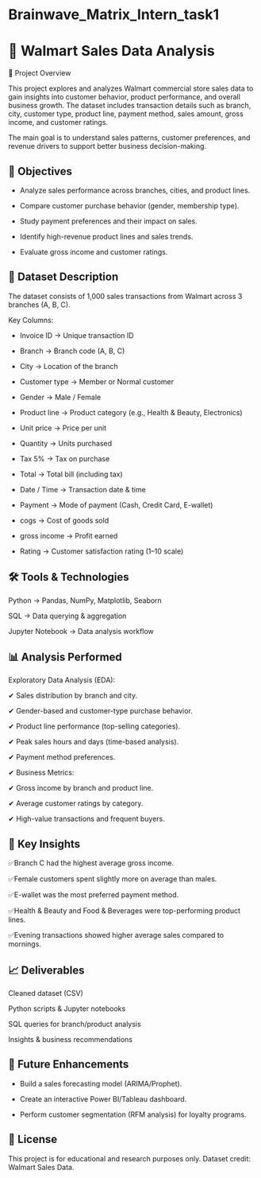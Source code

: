 # Brainwave_Matrix_Intern_task1
# 🛒 Walmart Sales Data Analysis
📌 Project Overview

This project explores and analyzes Walmart commercial store sales data to gain insights into customer behavior, product performance, and overall business growth. The dataset includes transaction details such as branch, city, customer type, product line, payment method, sales amount, gross income, and customer ratings.

The main goal is to understand sales patterns, customer preferences, and revenue drivers to support better business decision-making.

## 🎯 Objectives

- Analyze sales performance across branches, cities, and product lines.

- Compare customer purchase behavior (gender, membership type).

- Study payment preferences and their impact on sales.

- Identify high-revenue product lines and sales trends.

- Evaluate gross income and customer ratings.

## 📂 Dataset Description

The dataset consists of 1,000 sales transactions from Walmart across 3 branches (A, B, C).

Key Columns:

- Invoice ID → Unique transaction ID

- Branch → Branch code (A, B, C)

- City → Location of the branch

- Customer type → Member or Normal customer

- Gender → Male / Female

- Product line → Product category (e.g., Health & Beauty, Electronics)

- Unit price → Price per unit

- Quantity → Units purchased

- Tax 5% → Tax on purchase

- Total → Total bill (including tax)

- Date / Time → Transaction date & time

- Payment → Mode of payment (Cash, Credit Card, E-wallet)

- cogs → Cost of goods sold

- gross income → Profit earned

- Rating → Customer satisfaction rating (1–10 scale)

## 🛠 Tools & Technologies

Python → Pandas, NumPy, Matplotlib, Seaborn

SQL → Data querying & aggregation

Jupyter Notebook → Data analysis workflow

## 📊 Analysis Performed

Exploratory Data Analysis (EDA):

✔ Sales distribution by branch and city.

✔ Gender-based and customer-type purchase behavior.

✔ Product line performance (top-selling categories).

✔ Peak sales hours and days (time-based analysis).

✔ Payment method preferences.

✔ Business Metrics:

✔ Gross income by branch and product line.

✔ Average customer ratings by category.

✔ High-value transactions and frequent buyers.


## 📌 Key Insights

✅Branch C had the highest average gross income.

✅Female customers spent slightly more on average than males.

✅E-wallet was the most preferred payment method.

✅Health & Beauty and Food & Beverages were top-performing product lines.

✅Evening transactions showed higher average sales compared to mornings.

## 📈 Deliverables

Cleaned dataset (CSV)

Python scripts & Jupyter notebooks

SQL queries for branch/product analysis

Insights & business recommendations


## 📌 Future Enhancements

- Build a sales forecasting model (ARIMA/Prophet).

- Create an interactive Power BI/Tableau dashboard.

- Perform customer segmentation (RFM analysis) for loyalty programs.

## 📜 License

This project is for educational and research purposes only. Dataset credit: Walmart Sales Data.
